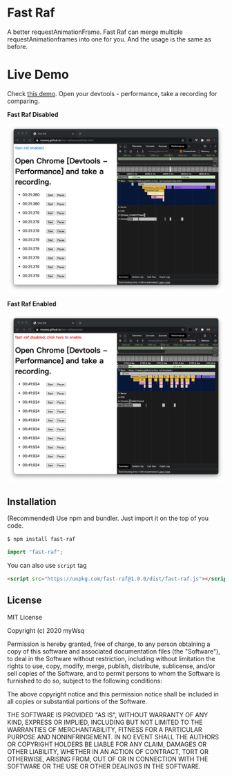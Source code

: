 # Fast Raf

A better requestAnimationFrame. Fast Raf can merge multiple requestAnimationframes into one for you. And the usage is the same as before.

# Live Demo

Check [this demo](https://mywsq.github.io/fast-raf/example/). Open your devtools - performance, take a recording for comparing.

**Fast Raf Disabled**

![disabled](./disabled.jpg)

**Fast Raf Enabled**

![before](./enabled.jpg)

## Installation

(Recommended) Use npm and bundler. Just import it on the top of you code.

```shell
$ npm install fast-raf
```

```js
import "fast-raf";
```

You can also use `script` tag

```html
<script src="https://unpkg.com/fast-raf@1.0.0/dist/fast-raf.js"></script>
```

## License

MIT License

Copyright (c) 2020 myWsq

Permission is hereby granted, free of charge, to any person obtaining a copy
of this software and associated documentation files (the "Software"), to deal
in the Software without restriction, including without limitation the rights
to use, copy, modify, merge, publish, distribute, sublicense, and/or sell
copies of the Software, and to permit persons to whom the Software is
furnished to do so, subject to the following conditions:

The above copyright notice and this permission notice shall be included in all
copies or substantial portions of the Software.

THE SOFTWARE IS PROVIDED "AS IS", WITHOUT WARRANTY OF ANY KIND, EXPRESS OR
IMPLIED, INCLUDING BUT NOT LIMITED TO THE WARRANTIES OF MERCHANTABILITY,
FITNESS FOR A PARTICULAR PURPOSE AND NONINFRINGEMENT. IN NO EVENT SHALL THE
AUTHORS OR COPYRIGHT HOLDERS BE LIABLE FOR ANY CLAIM, DAMAGES OR OTHER
LIABILITY, WHETHER IN AN ACTION OF CONTRACT, TORT OR OTHERWISE, ARISING FROM,
OUT OF OR IN CONNECTION WITH THE SOFTWARE OR THE USE OR OTHER DEALINGS IN THE
SOFTWARE.
